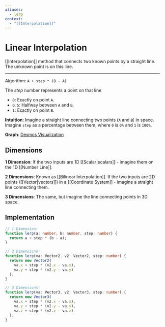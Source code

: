 ```yaml
---
aliases:
  - lerp
context:
  - "[[Interpolation]]"
---
```


# Linear Interpolation

[[Interpolation]] method that connects two known points by a straight line. The unknown point is on this line.

---

Algorithm: `A + step * (B - A)`

The _step_ number represents a point on that line:

- `0`: Exactly on point `A`.
- `0.5`: Halfway between `A` and `B`.
- `1`: Exactly on point `B`.

**Intuition**: Imagine a straight line connecting two points (`A` and `B`) in space. Imagine `step` as a percentage between them, where `0` is `0%` and `1` is `100%`.

**Graph**: [Desmos Visualization](https://www.desmos.com/calculator/3qqhmusbzi)

## Dimensions

**1 Dimension**: If the two inputs are 1D [[Scalar|scalars]] - imagine them on the 1D [[Number Line]].

**2 Dimensions**: Known as [[Bilinear Interpolation]]. If the two inputs are 2D points ([[Vector|vectors]]) in a [[Coordinate System]] - imagine a straight line connecting them.

**3 Dimensions**: The same, but imagine the line connecting points in 3D space.

## Implementation

```typescript
// 1 Dimension:
function lerp(a: number, b: number, step: number) {
  return a + step * (b - a);
}

// 2 Dimensions:
function lerp(va: Vector2, v2: Vector2, step: number) {
  return new Vector2(
    va.x + step * (v2.x - va.x),
    va.y + step * (v2.y - va.y)
  );
}

// 3 Dimensions:
function lerp(va: Vector3, v2: Vector3, step: number) {
  return new Vector3(
    va.x + step * (v2.x - va.x),
    va.y + step * (v2.y - va.y),
    va.z + step * (v2.z - va.z)
  );
}
```
